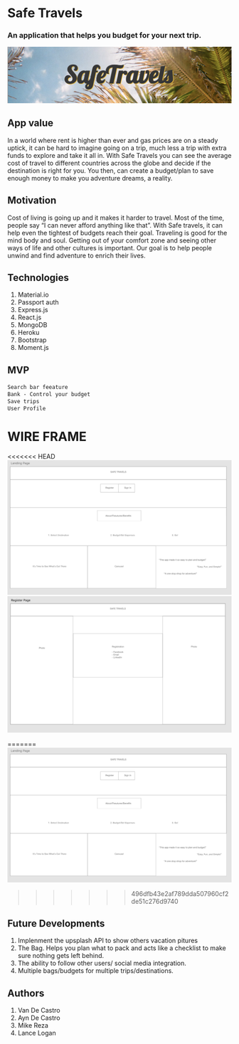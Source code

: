 # Safe Travels 
### An application that helps you budget for your next trip.

![LOGO](./public/images/safe_travels_logo.png)

## App value 
In a world where rent is higher than ever and gas prices are on a steady uptick, it can be hard to imagine going on a trip, much less a trip with extra funds to explore and take it all in. With Safe Travels you can see the average cost of travel to different countries across the globe and decide if the destination is right for you. You then, can create a budget/plan to save enough money to make you adventure dreams, a reality.

## Motivation
Cost of living is going up and it makes it harder to travel. Most of the time, people say “I can never afford anything like that”. With Safe travels, it can help even the tightest of budgets reach their goal. Traveling is good for the mind body and soul. Getting out of your comfort zone and seeing other ways of life and other cultures is important. Our goal is to help people unwind and find adventure to enrich their lives.

## Technologies 
1. Material.io
2. Passport auth
3. Express.js
4. React.js
5. MongoDB
6. Heroku
7. Bootstrap
8. Moment.js

## MVP
    Search bar feeature
    Bank - Control your budget 
    Save trips
    User Profile

# WIRE FRAME 
<<<<<<< HEAD
![LOGO1](./public/images/wire_frame.png)
![LOGO2](./public/images/wire_frame2.png)

=======
![WIREFRAME](./public/images/wire_frame.png)
>>>>>>> 496dfb43e2af789dda507960cf2de51c276d9740

## Future Developments 
1. Implenment the upsplash API to show others vacation pitures 
2. The Bag. Helps you plan what to pack and acts like a checklist to make sure nothing gets left behind.
3. The ability to follow other users/ social media integration.
4. Multiple bags/budgets for multiple trips/destinations.

## Authors 
1. Van De Castro 
2. Ayn De Castro 
3. Mike Reza 
4. Lance Logan
